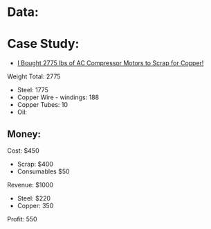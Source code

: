 # Data:
# Case Study:
- [I Bought 2775 lbs of AC Compressor Motors to Scrap for Copper!](https://youtu.be/9mp7CVQ-orw)

Weight Total: 2775
- Steel: 1775
- Copper Wire - windings: 188
- Copper Tubes: 10
- Oil: 

## Money:
Cost: $450
- Scrap: $400
- Consumables $50

Revenue: $1000
- Steel: $220
- Copper: 350

Profit: 550
